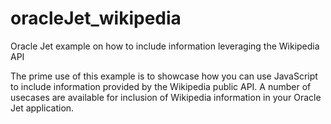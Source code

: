 # oracleJet_wikipedia
Oracle Jet example on how to include information leveraging the Wikipedia API

The prime use of this example is to showcase how you can use JavaScript to include information provided by the Wikipedia public API. A number of usecases are available for inclusion of Wikipedia information in your Oracle Jet application.
